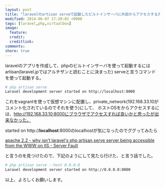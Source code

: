```yaml
---
layout: post
title: "laravelのartisan serveで起動したビルトインサーバに外部からアクセスする方法"
modified: 2014-06-07 17:20:02 +0900
tags: [laravel,php,virtualbox]
image:
  feature:
  credit:
  creditlink:
comments:
share: true
---
```

laravelのアプリを作成して、phpのビルトインサーバを使って起動するにはartisan(laravel.jpではアルチザンと読むことに決まった) serveと言うコマンドを使って起動する。

~~~ bash
# php artisan serve
Laravel development server started on http://localhost:8000
~~~

これをvagrantを使って仮想マシンに配置し、private_network(192.168.33.10がコメント化されているのでそれを使う)にして、
ホストOSをからアクセスするには、http://192.168.33.10:8000にブラウザでアクセスすれば良いかと思ったが出来なかった。

started on http://**localhost**:8000のlocalhostが気になったのでググってみたら

[apache 2.2 - why isn't laravel's php artisan serve server being accessible from the WWW on IIS - Server Fault](http://serverfault.com/questions/581529/why-isnt-laravels-php-artisan-serve-server-being-accessible-from-the-www-on-ii)

と言うのを見つけたので、下記のようにして見たら行けた、と言う話でした。

~~~ bash
# php artisan serve --host 0.0.0.0
Laravel development server started on http://0.0.0.0:8000
~~~

以上、よろしくお願いします。
